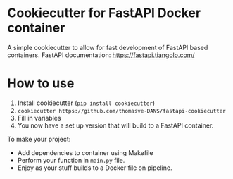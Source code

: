 # Cookiecutter for FastAPI Docker container

A simple cookiecutter to allow for fast development of FastAPI based containers. FastAPI documentation: https://fastapi.tiangolo.com/

# How to use

1. Install cookiecutter (`pip install cookiecutter`)
2. `cookiecutter https://github.com/thomasve-DANS/fastapi-cookiecutter`
3. Fill in variables
4. You now have a set up version that will build to a FastAPI container.

To make your project:

- Add dependencies to container using Makefile
- Perform your function in `main.py` file.
- Enjoy as your stuff builds to a Docker file on pipeline.
